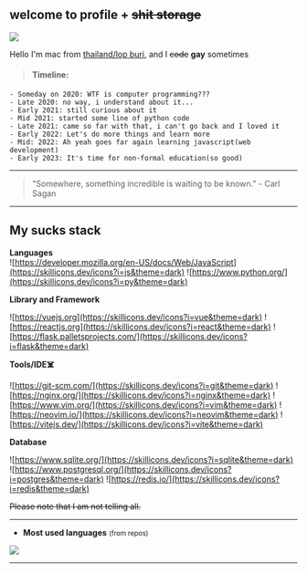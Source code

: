 ## welcome to profile + ~~shit storage~~




![](https://komarev.com/ghpvc/?username=IamMac208&label=Profile%20views&color=ff69b4)

Hello I'm mac from [thailand/lop buri](https://www.google.com/maps/place/14.79808,100.65397), and I ~~code~~ **gay** sometimes 






> #### <ll>Timeline:</ll>

```
- Someday on 2020: WTF is computer programming???
- Late 2020: no way, i understand about it...
- Early 2021: still curious about it
- Mid 2021: started some line of python code
- Late 2021: came so far with that, i can't go back and I loved it
- Early 2022: Let's do more things and learn more
- Mid: 2022: Ah yeah goes far again learning javascript(web development)
- Early 2023: It's time for non-formal education(so good)

```



---




> "Somewhere, something incredible is waiting to be known." - Carl Sagan

---

## My sucks stack

**Languages**<br/>
![https://developer.mozilla.org/en-US/docs/Web/JavaScript](https://skillicons.dev/icons?i=js&theme=dark) ![https://www.python.org/](https://skillicons.dev/icons?i=py&theme=dark)


**Library and Framework**<br/>

![https://vuejs.org](https://skillicons.dev/icons?i=vue&theme=dark) ![https://reactjs.org](https://skillicons.dev/icons?i=react&theme=dark) ![https://flask.palletsprojects.com/](https://skillicons.dev/icons?i=flask&theme=dark)

**Tools/IDE☠️**

![https://git-scm.com/](https://skillicons.dev/icons?i=git&theme=dark) ![https://nginx.org/](https://skillicons.dev/icons?i=nginx&theme=dark) ![https://www.vim.org/](https://skillicons.dev/icons?i=vim&theme=dark) ![https://neovim.io/](https://skillicons.dev/icons?i=neovim&theme=dark) ![https://vitejs.dev/](https://skillicons.dev/icons?i=vite&theme=dark)

**Database**<br/>

![https://www.sqlite.org/](https://skillicons.dev/icons?i=sqlite&theme=dark) ![https://www.postgresql.org/](https://skillicons.dev/icons?i=postgres&theme=dark) ![https://redis.io/](https://skillicons.dev/icons?i=redis&theme=dark)





~~Please note that I am not telling all.~~

---

- **Most used languages** <small>(from repos)</small>

<img src="https://github-readme-stats.vercel.app/api/top-langs/?username=IamMac208&theme=tokyonight&hide_border=false&include_all_commits=true&count_private=true&layout=compact" />

---
